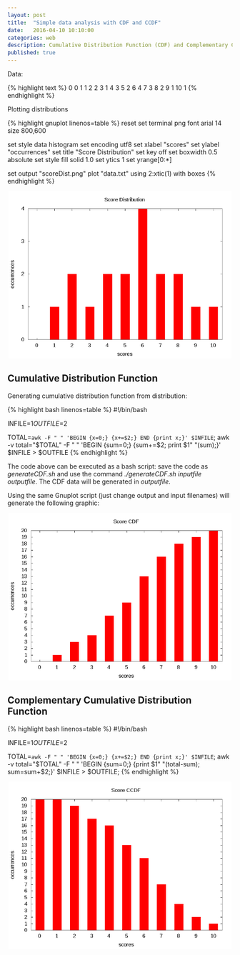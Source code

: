 ```yaml
---
layout: post
title:  "Simple data analysis with CDF and CCDF"
date:   2016-04-10 10:10:00
categories: web
description: Cumulative Distribution Function (CDF) and Complementary Cumulative Distribution Function (CCDF) are simple but useful techniques for data analysis.
published: true
---
```


Data:

{% highlight text %}
0 0
1 1
2 2
3 1
4 3
5 2
6 4
7 3
8 2
9 1
10 1
{% endhighlight %}

Plotting distributions

{% highlight gnuplot linenos=table %}
reset
set terminal png font arial 14 size 800,600

set style data histogram
set encoding utf8
set xlabel "scores"
set ylabel "occurrences"
set title "Score Distribution"
set key off
set boxwidth 0.5 absolute
set style fill solid 1.0
set ytics 1
set yrange[0:*]

set output "scoreDist.png"
plot "data.txt" using 2:xtic(1) with boxes
{% endhighlight %}

<div align="center">
    <img src="/assets/2016-04-10-plotting/scoresDist.png" width="500"/>
</div>


## Cumulative Distribution Function ##

Generating cumulative distribution function from distribution:

{% highlight bash linenos=table %}
#!/bin/bash

INFILE=$1
OUTFILE=$2

TOTAL=`awk -F " " 'BEGIN {x=0;} {x+=$2;} END {print x;}' $INFILE`;
awk -v total="$TOTAL" -F " " 'BEGIN {sum=0;} {sum+=$2; print $1" "(sum);}' $INFILE > $OUTFILE
{% endhighlight %}

The code above can be executed as a bash script: save the code as *generateCDF.sh* and use the command *./generateCDF.sh inputfile outputfile*. The CDF data will be generated in *outputfile*.

Using the same Gnuplot script (just change output and input filenames) will generate the following graphic:
<div align="center">
    <img src="/assets/2016-04-10-plotting/scoreCDF.png" width="500"/>
</div>


## Complementary Cumulative Distribution Function ##

{% highlight bash linenos=table %}
#!/bin/bash

INFILE=$1
OUTFILE=$2

TOTAL=`awk -F " " 'BEGIN {x=0;} {x+=$2;} END {print x;}' $INFILE`;
awk -v total="$TOTAL" -F " " 'BEGIN {sum=0;} {print $1" "(total-sum); sum=sum+$2;}' $INFILE > $OUTFILE;
{% endhighlight %}

<div align="center">
	<img src="/assets/2016-04-10-plotting/scoreCCDF.png" width="500"/>
</div>
